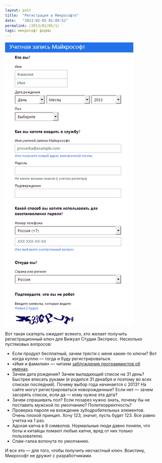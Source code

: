 ```yaml
---
layout: post
title:  "Регистрация в Микрософте"
date:   "2013-02-05 01:09:52"
permalink: /2013/02/05/1/
tags: микрософт формы
---
```


![screenshot](/assets/static/problem.gif)

Вот такая скатерть ожидает всякого, кто желает получить
регистрационный ключ для Вижуал Студии Экспресс. Несколько пустяковых
вопросов:

- Если продукт бесплатный, зачем трясти с меня какие-то ключи? Вот
  когда куплю — тогда и буду регистрироваться.
- «Имя и фамилия» — читаем
  [заблуждения программистов об именах](http://habrahabr.ru/post/146901/).
- Зачем дата рождения? Зачем выпадающий список на 31 день? Быстрее
  вписать руками (я родился 31 декабря и поэтому во всех списках
  последний). Почему выбор года начинается с 2013? На сайте могут
  регистрироваться новорожденные? Если нет — зачем засорять список,
  если да — кому нужна эта дата?
- Зачем спрашивать пол? Если позарез нужно знать, почему бы не
  поставить мужской по умолчанию? Политкорректность?
- Проверка пароля на вхождение зубодробительных элементов. Очень
  плохой принцип. Хочу 123, значит, пусть будет 123. Все равно учетка
  на 1 раз.
- Адская капча в 8 символов. Нормальные люди давно поняли, что боты и
  китайцы ломают любые капчи, вред от них только пользователю.
- Спам-галка воткнута по умолчанию.

И все это — для того, чтобы получить несчастный ключ. Воистину,
Микрософт не дружит с разработчиками.
